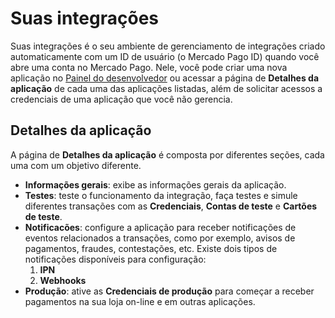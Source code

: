 # Suas integrações

Suas integrações é o seu ambiente de gerenciamento de integrações criado automaticamente com um ID de usuário (o Mercado Pago ID) quando você abre uma conta no Mercado Pago. Nele, você pode criar uma nova aplicação no [Painel do desenvolvedor](/developers/panel/app) ou acessar a página de **Detalhes da aplicação** de cada uma das aplicações listadas, além de solicitar acessos a credenciais de uma aplicação que você não gerencia. 


## Detalhes da aplicação

A página de **Detalhes da aplicação** é composta por diferentes seções, cada uma com um objetivo diferente.
* **Informações gerais**: exibe as informações gerais da aplicação.
* **Testes**: teste o funcionamento da integração, faça testes e simule diferentes transações com as **Credenciais**, **Contas de teste** e **Cartões de teste**.
* **Notificacões**: configure a aplicação para receber notificações de eventos relacionados a transações, como por exemplo, avisos de pagamentos, fraudes, contestações, etc. Existe dois tipos de notificações disponíveis para configuração:
    1. **IPN**
    2. **Webhooks**
* **Produção**: ative as **Credenciais de produção** para começar a receber pagamentos na sua loja on-line e em outras aplicações.